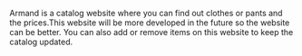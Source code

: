 Armand is a catalog website where you can find out clothes or pants and the prices.This website will be more developed in the future so the website can be better. You can also add or remove items on this website to keep the catalog updated.
